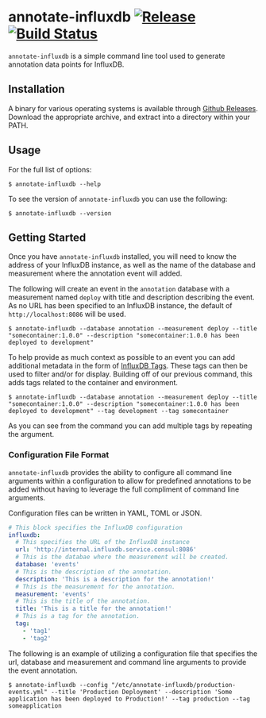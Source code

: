 # annotate-influxdb [![Release][release-image]][release-url] [![Build Status][travis-image]][travis-url]

`annotate-influxdb` is a simple command line tool used to generate annotation data points for InfluxDB.

## Installation

A binary for various operating systems is available through [Github Releases][github-releases].  Download the appropriate archive, and extract into a directory within your PATH.

## Usage

For the full list of options:

```shell
$ annotate-influxdb --help
```

To see the version of `annotate-influxdb` you can use the following:

```shell
$ annotate-influxdb --version
```

## Getting Started

Once you have `annotate-influxdb` installed, you will need to know the address of your InfluxDB instance, as well as the name of the database and measurement where the annotation event will added.  

The following will create an event in the `annotation` database with a measurement named `deploy` with title and description describing the event. As no URL has been specified to an InfluxDB instance, the default of `http://localhost:8086` will be used.

```shell
$ annotate-influxdb --database annotation --measurement deploy --title "somecontainer:1.0.0" --description "somecontainer:1.0.0 has been deployed to development"
```

To help provide as much context as possible to an event you can add additional metadata in the form of [InfluxDB Tags][influxdb-tags].  These tags can then be used to filter and/or for display.  Building off of our previous command, this adds tags related to the container and environment.

```shell
$ annotate-influxdb --database annotation --measurement deploy --title "somecontainer:1.0.0" --description "somecontainer:1.0.0 has been deployed to development" --tag development --tag somecontainer
```

As you can see from the command you can add multiple tags by repeating the argument.

### Configuration File Format

`annotate-influxdb` provides the ability to configure all command line arguments within a configuration to allow for predefined annotations to be added without having to leverage the full compliment of command line arguments.

Configuration files can be written in YAML, TOML or JSON.

```yaml
# This block specifies the InfluxDB configuration
influxdb:
  # This specifies the URL of the InfluxDB instance
  url: 'http://internal.influxdb.service.consul:8086'
  # This is the databae where the measurement will be created.
  database: 'events'
  # This is the description of the annotation.
  description: 'This is a description for the annotation!'
  # This is the measurement for the annotation.
  measurement: 'events'
  # This is the title of the annotation.
  title: 'This is a title for the annotation!'
  # This is a tag for the annotation.
  tag:
    - 'tag1'
    - 'tag2'
```

The following is an example of utilizing a configuration file that specifies the url, database and measurement and command line arguments to provide the event annotation.

```shell
$ annotate-influxdb --config "/etc/annotate-influxdb/production-events.yml" --title 'Production Deployment' --description 'Some application has been deployed to Production!' --tag production --tag someapplication
```


[docker]: https://www.docker.com
[docker-compose]: https://docs.docker.com/compose/
[docker-golang]: https://hub.docker.com/_/golang/
[github-releases]: https://github.com/detachedheads/annotate-influxdb/releases
[go]: https://www.golang.org/
[influxdb-tags]: https://docs.influxdata.com/influxdb/v1.2/concepts/glossary/#tag

[release-url]: https://github.com/detachedheads/annotate-influxdb/releases/latest
[release-image]: https://img.shields.io/github/release/detachedheads/annotate-influxdb.svg
[travis-url]: https://travis-ci.org/detachedheads-annotate-influxdb
[travis-image]: https://travis-ci.org/detachedheads/annotate-influxdb.svg?branch=master
